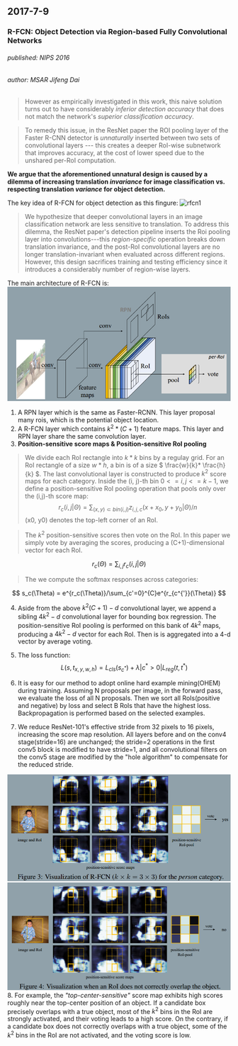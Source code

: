 ## 2017-7-9
### R-FCN: Object Detection via Region-based Fully Convolutional Networks
###### published: NIPS 2016
###### author: MSAR Jifeng Dai
> However as empirically investigated in this work, this naive solution turns out to have considerably *inferior detection accuracy* that does not match the network's *superior classification accuracy*.

> To remedy this issue, in the ResNet paper the ROI pooling layer of the Faster R-CNN detector is *unnaturally* inserted between two sets of convolutional layers --- this creates a deeper RoI-wise subnetwork that improves accuracy, at the cost of lower speed due to the unshared per-RoI computation.

**We argue that the aforementioned unnatural design is caused by a dilemma of increasing translation *invariance* for image classification vs. respecting translation *variance* for object detection.**

The key idea of R-FCN for object detection as this fingure:
![rfcn1](../figures/r-fcn1.png)

> We hypothesize that deeper convolutional layers in an image classification network are less sensitive to translation. To address this dilemma, the ResNet paper's detection pipeline inserts the Roi pooling layer into convolutions---this *region-specific* operation breaks down translation invariance, and the post-RoI convolutional layers are no longer translation-invariant when evaluated across different regions. However, this design sacrifices training and testing efficiency since it introduces a considerably number of region-wise layers.

The main architecture of R-FCN is:
![rfcn2](../figures/rfcn2.png)
1. A RPN layer which is the same as Faster-RCNN. This layer proposal many rois, which is the potential object location.
2. A R-FCN layer which contains $k^2*(C+1)$ feature maps. This layer and RPN layer share the same convolution layer.
3. **Position-sensitive score maps & Position-sensitive RoI pooling**
> We divide each RoI rectangle into $k*k$ bins by a regulay grid. For an RoI rectangle of a size $w*h$, a bin is of a size $ \frac{w}{k}* \frac{h}{k} $. The last convolutional layer is constructed to produce $k^2$ score maps for each category. Inside the (i, j)-th bin $0<=i,j<=k-1$, we define a position-sensitive RoI pooling operation that pools only over the (i,j)-th score map:
$$
r_c(i,j|\Theta) = \sum_{(x,y)\subset{bin(i,j)}}z_{i,j,c}(x+x_0, y+y_0|\Theta)/n
$$
> (x0, y0) denotes the top-left corner of an RoI.

> The $k^2$ position-sensitive scores then vote on the RoI. In this paper we simply vote by averaging the scores, producing a (C+1)-dimensional vector for each RoI.

$$
r_c(\Theta) = \sum_{i,j}r_c(i,j|\Theta)
$$

> The we compute the softmax responses across categories:

$$
s_c(\Theta) = e^{r_c(\Theta)}/\sum_{c'=0}^{C}e^{r_{c^{'}}(\Theta)}
$$

4. Aside from the above $k^2(C+1)-d$ convolutional layer, we append a sibling $4k^2-d$ convolutional layer for bounding box regression. The position-sensitive RoI pooling is performed on this bank of $4k^2$ maps, producing a $4k^2-d$ vector for each RoI. Then is is aggregated into a 4-d vector by average voting.

5. The loss function:
$$
L(s, t_{x, y, w,h})=L_{cls}(s_{c^*}) + \lambda|c^*>0|L_{reg}(t,t^*)
$$

6. It is easy for our method to adopt online hard example mining(OHEM) during training. Assuming N proposals per image, in the forward pass, we evaluate the loss of all N proposals. Then we sort all RoIs(positive and negative) by loss and select B RoIs that have the highest loss. Backpropagation is performed based on the selected examples.

7. We reduce ResNet-101's effective stride from 32 pixels to 16 pixels, increasing the score map resolution. All layers before and on the conv4 stage(stride=16) are unchanged; the stride=2 operations in the first conv5 block is modified to have stride=1, and all convolutional filters on the conv5 stage are modified by the "hole algorithm" to compensate for the reduced stride.

![rfcn3](../figures/rfcn3.png)
![rfcn4](../figures/rfcn4.png)
8. For example, the *"top-center-sensitive"* score map exhibits high scores roughly near the top-center position of an object. If a candidate box precisely overlaps with a true object, most of the $k^2$ bins in the RoI are strongly activated, and their voting leads to a high score. On the contrary, if a candidate box does not correctly overlaps with a true object, some of the $k^2$ bins in the RoI are not activated, and the voting score is low.
